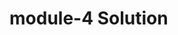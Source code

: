# module-4 Solution
<html>
<head>
<meta charset="utf-8">
<script>
var names2 = ["Sumit","John","Jyoti","Harshit","Jonah","Jasprit","Aabhas","Jackson","Rahul","Srishti"];
for(var i=0;i<10;i++){
 if(names2[i].charAt(0)=='J'||names2[i].charAt(0)=='j')
 { console.log("Good bye "  + names2[i]);
 }

  else
   {  console.log("Hello "  + names2[i]); 
  }
}
</script>
</head>
<body> </body>
</html>
